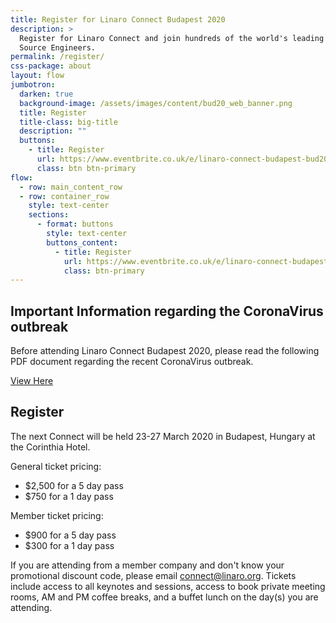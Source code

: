 ```yaml
---
title: Register for Linaro Connect Budapest 2020
description: >
  Register for Linaro Connect and join hundreds of the world's leading Arm Open
  Source Engineers.
permalink: /register/
css-package: about
layout: flow
jumbotron:
  darken: true
  background-image: /assets/images/content/bud20_web_banner.png
  title: Register
  title-class: big-title
  description: ""
  buttons:
    - title: Register
      url: https://www.eventbrite.co.uk/e/linaro-connect-budapest-bud20-registration-80390332649
      class: btn btn-primary
flow:
  - row: main_content_row
  - row: container_row
    style: text-center
    sections:
      - format: buttons
        style: text-center
        buttons_content:
          - title: Register
            url: https://www.eventbrite.co.uk/e/linaro-connect-budapest-bud20-registration-80390332649
            class: btn-primary
---
```


## Important Information regarding the CoronaVirus outbreak

Before attending Linaro Connect Budapest 2020, please read the following PDF document regarding the recent CoronaVirus outbreak.

[View Here](/assets/pdf/ConnectBUD20-AttendanceAndInfectiousDiseases-CoronaVirus.pdf)

## Register

The next Connect will be held 23-27 March 2020 in Budapest, Hungary at the Corinthia Hotel.

General ticket pricing:

- \$2,500 for a 5 day pass
- \$750 for a 1 day pass

Member ticket pricing:

- \$900 for a 5 day pass
- \$300 for a 1 day pass

If you are attending from a member company and don't know your promotional discount code, please email [connect@linaro.org](mailto:connect@linaro.org).
Tickets include access to all keynotes and sessions, access to book private meeting rooms, AM and PM coffee breaks, and a buffet lunch on the day(s) you are attending.
